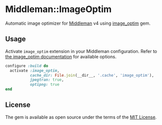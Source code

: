 # Middleman::ImageOptim

Automatic image optimizer for [Middleman](https://middlemanapp.com/) v4 using [image_optim](https://github.com/toy/image_optim) gem.

## Usage

Activate `image_optim` extension in your Middleman configuration. Refer to [the image_optim documentation](https://github.com/toy/image_optim#options) for available options.

```ruby
configure :build do
  activate :image_optim,
           cache_dir: File.join(__dir__, '.cache', 'image_optim'),
           jpegtran: true,
           optipng: true
end
```


## License

The gem is available as open source under the terms of the [MIT License](http://opensource.org/licenses/MIT).
